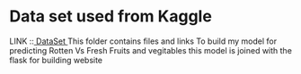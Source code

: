<h1>Data set used from Kaggle</h1>
LINK ::<a href="https://www.kaggle.com/datasets/muhammad0subhan/fruit-and-vegetable-disease-healthy-vs-rotten" > DataSet </a>
This folder contains files and links To build my model for predicting Rotten Vs Fresh Fruits and vegitables this model is joined with the flask for building website
